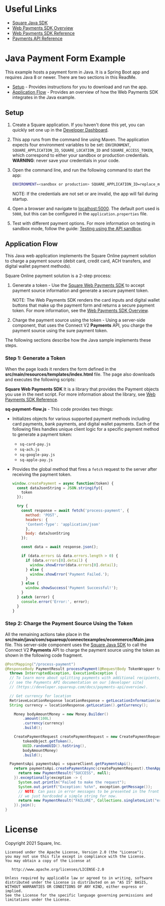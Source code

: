 # Useful Links

- [Square Java SDK](https://developer.squareup.com/docs/sdks/java)
- [Web Payments SDK Overview](https://developer.squareup.com/docs/web-payments/overview)
- [Web Payments SDK Reference](https://developer.squareup.com/reference/sdks/web/payments)
- [Payments API Reference](https://developer.squareup.com/reference/square/payments-api)

# Java Payment Form Example

This example hosts a payment form in Java. It is a Spring Boot app and requires Java 8 or newer. There are two sections in this ReadMe.

- [Setup](#setup) - Provides instructions for you to download and run the app.
- [Application Flow](#application-flow) - Provides an overview of how the Web Payments SDK integrates in the Java example.

## Setup

1. Create a Square application. If you haven't done this yet, you can quickly set one up in the [Developer Dashboard](https://developer.squareup.com/apps).

1. This app runs from the command line using Maven. The application expects four environment variables
to be set: `ENVIRONMENT`, `SQUARE_APPLICATION_ID`, `SQUARE_LOCATION_ID` and `SQUARE_ACCESS_TOKEN`, 
which correspond to either your sandbox or production credentials.
        <b>WARNING</b>: never save your credentials in your code.

1. Open the command line, and run the following command to start the app:

    ```bash
    ENVIRONMENT=<sandbox or production> SQUARE_APPLICATION_ID=replace_me SQUARE_ACCESS_TOKEN=replace_me SQUARE_LOCATION_ID=replace_me mvn spring-boot:run
    ```

    NOTE: If the credentials are not set or are invalid, the app will fail during startup.
    
1. Open a browser and navigate to [localhost:5000](localhost:5000). The default port used is `5000`, but this can be configured in the `application.properties` file.

1. Test with different payment options. For more information on testing in sandbox mode, follow the guide: [Testing using the API sandbox](https://developer.squareup.com/docs/testing/sandbox).


## Application Flow

This Java web application implements the Square Online payment solution to charge a payment source (debit card, credit card, ACH transfers, and digital wallet payment methods).

Square Online payment solution is a 2-step process:

1. Generate a token - Use the [Square Web Payments SDK](https://developer.squareup.com/reference/sdks/web/payments) to accept payment source information and generate a secure payment token.

   NOTE: The Web Payments SDK renders the card inputs and digital wallet buttons that make up the payment form and returns a secure payment token. For more information, see the [Web Payments SDK Overview](https://developer.squareup.com/docs/web-payments/overview).

2. Charge the payment source using the token - Using a server-side component, that uses the Connect V2
   **Payments** API, you charge the payment source using the sure payment token.

The following sections describe how the Java sample implements these steps.

### Step 1: Generate a Token

When the page loads it renders the form defined in the **src/main/resources/templates/index.html** file. The page also downloads and executes the following scripts:

**Square Web Payments SDK** It is a library that provides the Payment objects you use in the next script. For more information about the library, see [Web Payments SDK Reference](https://developer.squareup.com/reference/sdks/web/payments).

**sq-payment-flow.js** - This code provides two things:

- Initializes objects for various supported payment methods including card payments, bank payments, and digital wallet payments. Each of the following files handles unique client logic for a specific payment method to generate a payment token:

  - `sq-card-pay.js`
  - `sq-ach.js`
  - `sq-google-pay.js`
  - `sq-apple-pay.js`

- Provides the global method that fires a `fetch` request to the server after receiving the payment token.
  ```javascript
  window.createPayment = async function(token) {
    const dataJsonString = JSON.stringify({
      token
    });

    try {
      const response = await fetch('process-payment', {
        method: 'POST',
        headers: {
        'Content-Type': 'application/json'
        },
        body: dataJsonString
      });

      const data = await response.json();

      if (data.errors && data.errors.length > 0) {
        if (data.errors[0].detail) {
          window.showError(data.errors[0].detail);
        } else {
          window.showError('Payment Failed.');
        }
      } else {
        window.showSuccess('Payment Successful!');
      }
    } catch (error) {
      console.error('Error:', error);
    }
  }
  ```

### Step 2: Charge the Payment Source Using the Token

All the remaining actions take place in the **src/main/java/com/squareup/connectexamples/ecommerce/Main.java** file. 
This server-side component uses the [Square Java SDK](https://developer.squareup.com/docs/sdks/java) 
to call the Connect V2 **Payments** API to charge the payment source using the token as shown in the following code fragment.

```java
@PostMapping("/process-payment")
@ResponseBody PaymentResult processPayment(@RequestBody TokenWrapper tokenObject)
  throws InterruptedException, ExecutionException {
  // To learn more about splitting payments with additional recipients,
  // see the Payments API documentation on our [developer site]
  // (https://developer.squareup.com/docs/payments-api/overview).

  // Get currency for location
  RetrieveLocationResponse locationResponse = getLocationInformation(squareClient).get();
  String currency = locationResponse.getLocation().getCurrency();

    Money bodyAmountMoney = new Money.Builder()
        .amount(100L)
        .currency(currency)
        .build();

    CreatePaymentRequest createPaymentRequest = new CreatePaymentRequest.Builder(
        tokenObject.getToken(),
        UUID.randomUUID().toString(),
        bodyAmountMoney)
        .build();

  PaymentsApi paymentsApi = squareClient.getPaymentsApi();
    return paymentsApi.createPaymentAsync(createPaymentRequest).thenApply(result -> {
      return new PaymentResult("SUCCESS", null);
    }).exceptionally(exception -> {
      System.out.println("Failed to make the request");
      System.out.printf("Exception: %s%n", exception.getMessage());
      // NOTE: Can pass in error messages to be presented in the front end. For simplicity,
      // we just hardcoded a simple string for now.
      return new PaymentResult("FAILURE", Collections.singletonList("errorMessage"));
    }).join();
}
```
  

# License

Copyright 2021 Square, Inc.
​
```
Licensed under the Apache License, Version 2.0 (the "License");
you may not use this file except in compliance with the License.
You may obtain a copy of the License at
​
   http://www.apache.org/licenses/LICENSE-2.0
​
Unless required by applicable law or agreed to in writing, software
distributed under the License is distributed on an "AS IS" BASIS,
WITHOUT WARRANTIES OR CONDITIONS OF ANY KIND, either express or implied.
See the License for the specific language governing permissions and
limitations under the License.
```